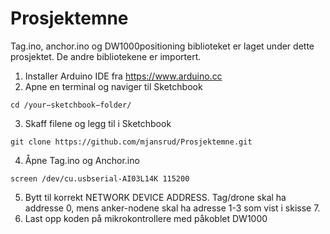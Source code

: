 # Prosjektemne

Tag.ino, anchor.ino og DW1000positioning biblioteket er laget under dette prosjektet. De andre bibliotekene er importert.

1) Installer Arduino IDE fra https://www.arduino.cc
2) Apne en terminal og naviger til Sketchbook 
```
cd /your−sketchbook−folder/
```
3) Skaff filene og legg til i Sketchbook
```
git clone https://github.com/mjansrud/Prosjektemne.git
```
4) Åpne Tag.ino og Anchor.ino
```
screen /dev/cu.usbserial-AI03L14K 115200
```
5) Bytt til korrekt NETWORK DEVICE ADDRESS. Tag/drone skal ha addresse 0, mens anker-nodene skal ha adresse 1-3 som vist i skisse 7.
6) Last opp koden på mikrokontrollere med påkoblet DW1000
